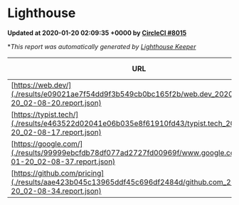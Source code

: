 
# Lighthouse

**Updated at 2020-01-20 02:09:35 +0000 by [CircleCI #8015](https://circleci.com/gh/ItinerisLtd/lighthouse-keeper-example/8015)**

**This report was automatically generated by [Lighthouse Keeper](https://github.com/itinerisltd/lighthouse-keeper)*

| URL | Performance | Accessibility | Best Practices | SEO | PWA | Updated At |
| --- | --- | --- | --- | --- | --- | --- |
| [https://web.dev/](./results/e09021ae7f54dd9f3b549cb0bc165f2b/web.dev_2020-01-20_02-08-20.report.json) | 0.94 | 0.88 | 1 | 1 | 0.93 | 2020-01-20T02:08:20.026Z |
| [https://typist.tech/](./results/e463522d02041e06b035e8f61910fd43/typist.tech_2020-01-20_02-08-17.report.json) | 0.97 | 0.92 | 0.79 | 1 | 0.59 | 2020-01-20T02:08:17.187Z |
| [https://google.com/](./results/99999ebcfdb78df077ad2727fd00969f/www.google.com_2020-01-20_02-08-37.report.json) | 0.94 | 0.86 | 0.93 | 0.92 | 0.56 | 2020-01-20T02:08:37.933Z |
| [https://github.com/pricing](./results/aae423b045c13965ddf45c696df2484d/github.com_2020-01-20_02-08-34.report.json) | 0.53 | 0.93 | 0.93 | 0.92 | 0.56 | 2020-01-20T02:08:34.714Z |
